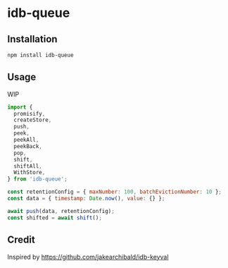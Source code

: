 # idb-queue

## Installation

```sh
npm install idb-queue
```

## Usage

WIP

```javascript
import {
  promisify,
  createStore,
  push,
  peek,
  peekAll,
  peekBack,
  pop,
  shift,
  shiftAll,
  WithStore,
} from 'idb-queue';

const retentionConfig = { maxNumber: 100, batchEvictionNumber: 10 };
const data = { timestamp: Date.now(), value: {} };

await push(data, retentionConfig);
const shifted = await shift();
```

## Credit

Inspired by https://github.com/jakearchibald/idb-keyval
